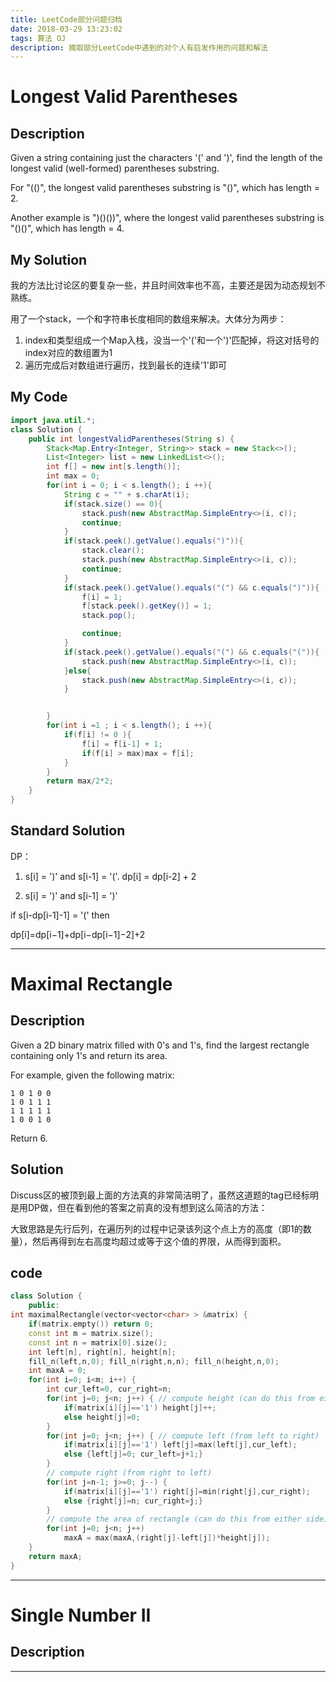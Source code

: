 ```yaml
---
title: LeetCode部分问题归档
date: 2018-03-29 13:23:02
tags: 算法 OJ
description: 摘取部分LeetCode中遇到的对个人有启发作用的问题和解法
---
```


# Longest Valid Parentheses

## Description

Given a string containing just the characters '(' and ')', find the length of the longest valid (well-formed) parentheses substring.

For "(()", the longest valid parentheses substring is "()", which has length = 2.

Another example is ")()())", where the longest valid parentheses substring is "()()", which has length = 4.

## My Solution

我的方法比讨论区的要复杂一些，并且时间效率也不高，主要还是因为动态规划不熟练。

用了一个stack，一个和字符串长度相同的数组来解决。大体分为两步：

1. index和类型组成一个Map入栈，没当一个'('和一个')'匹配掉，将这对括号的index对应的数组置为1
2. 遍历完成后对数组进行遍历，找到最长的连续'1'即可

## My Code

```Java
import java.util.*;
class Solution {
    public int longestValidParentheses(String s) {
        Stack<Map.Entry<Integer, String>> stack = new Stack<>();
        List<Integer> list = new LinkedList<>();
        int f[] = new int[s.length()];
        int max = 0;
        for(int i = 0; i < s.length(); i ++){
            String c = "" + s.charAt(i);
            if(stack.size() == 0){
                stack.push(new AbstractMap.SimpleEntry<>(i, c));
                continue;
            }
            if(stack.peek().getValue().equals(")")){
                stack.clear();
                stack.push(new AbstractMap.SimpleEntry<>(i, c));
                continue;
            }
            if(stack.peek().getValue().equals("(") && c.equals(")")){
                f[i] = 1;
                f[stack.peek().getKey()] = 1;
                stack.pop();

                continue;
            }
            if(stack.peek().getValue().equals("(") && c.equals("(")){
                stack.push(new AbstractMap.SimpleEntry<>(i, c));
            }else{
                stack.push(new AbstractMap.SimpleEntry<>(i, c));
            }


        }
        for(int i =1 ; i < s.length(); i ++){
            if(f[i] != 0 ){
                f[i] = f[i-1] + 1;
                if(f[i] > max)max = f[i];
            }
        }
        return max/2*2;
    }
}
```

## Standard Solution

DP：

1. s[i] = ')' and s[i-1] = '('. dp[i] = dp[i-2] + 2

2. s[i] = ')' and s[i-1] = ')'

if s[i-dp[i-1]-1] = '(' then


dp[i]=dp[i−1]+dp[i−dp[i−1]−2]+2

-------

# Maximal Rectangle

## Description

Given a 2D binary matrix filled with 0's and 1's, find the largest rectangle containing only 1's and return its area.

For example, given the following matrix:

```
1 0 1 0 0
1 0 1 1 1
1 1 1 1 1
1 0 0 1 0
```

Return 6.

## Solution

Discuss区的被顶到最上面的方法真的非常简洁明了，虽然这道题的tag已经标明是用DP做，但在看到他的答案之前真的没有想到这么简洁的方法：

大致思路是先行后列，在遍历列的过程中记录该列这个点上方的高度（即1的数量），然后再得到左右高度均超过或等于这个值的界限，从而得到面积。

## code

```C++
class Solution {
    public:
int maximalRectangle(vector<vector<char> > &matrix) {
    if(matrix.empty()) return 0;
    const int m = matrix.size();
    const int n = matrix[0].size();
    int left[n], right[n], height[n];
    fill_n(left,n,0); fill_n(right,n,n); fill_n(height,n,0);
    int maxA = 0;
    for(int i=0; i<m; i++) {
        int cur_left=0, cur_right=n; 
        for(int j=0; j<n; j++) { // compute height (can do this from either side)
            if(matrix[i][j]=='1') height[j]++; 
            else height[j]=0;
        }
        for(int j=0; j<n; j++) { // compute left (from left to right)
            if(matrix[i][j]=='1') left[j]=max(left[j],cur_left);
            else {left[j]=0; cur_left=j+1;}
        }
        // compute right (from right to left)
        for(int j=n-1; j>=0; j--) {
            if(matrix[i][j]=='1') right[j]=min(right[j],cur_right);
            else {right[j]=n; cur_right=j;}    
        }
        // compute the area of rectangle (can do this from either side)
        for(int j=0; j<n; j++)
            maxA = max(maxA,(right[j]-left[j])*height[j]);
    }
    return maxA;
}
```

----------

# Single Number II

## Description

****
